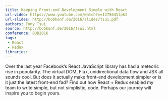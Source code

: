 ```yaml
---
title: Keeping Front-end Development Simple with React
url-video: https://www.youtube.com/watch?v=1275641lpkI
url-slides: http://bobkonf.de/2016/slides/tsui.pdf
authors: Tony Tsui
source: http://bobkonf.de/2016/tsui.html
conference: BOB2016
tags:
 - React
 - Redux
libraries:
---
```


Over the last year Facebook’s React JavaScript library has had a meteoric rise in popularity. The virtual DOM, Flux, unidirectional data flow and JSX all sounds cool. But does it actually make front-end development simpler or is it just the latest front-end fad? Find out how React + Redux enabled my team to write simple, but not simplistic, code. Perhaps our journey will inspire you to begin yours.
